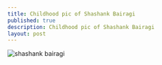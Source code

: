 ```yaml
---
title: Childhood pic of Shashank Bairagi
published: true
description: Childhood pic of Shashank Bairagi
layout: post
---
```


![shashank bairagi](https://pbs.twimg.com/media/C0BU7XjVIAAcXed.jpg)
